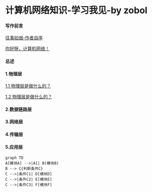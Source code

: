 # 计算机网络知识-学习我见-by zobol

#### 写作前言
[ 往事如烟-作者自序](./Doc/AuthorForeword/01WangShiRuYan.html)  

[ 你好呀，计算机网络！](./Doc/AuthorForeword/02NiHaoComputerNetwork.html)


#### 总述
#### 1.物理层

[1.1 物理层是做什么的？](b.html)


[1.2 物理层是做什么的？](b.html)

#### 2.数据链路层
#### 3.网络层
#### 4.传输层
#### 5.应用层

```mermaid
graph TD
A[模块A] -->|A1| B(模块B)
B --> C{判断条件C}
C -->|条件C1| D[模块D]
C -->|条件C2| E[模块E]
C -->|条件C3| F[模块F]
```


